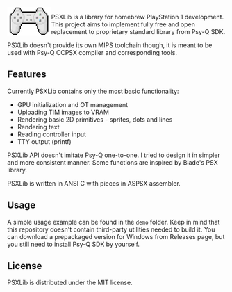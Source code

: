 <img align="left" alt="controller" src="https://raw.githubusercontent.com/gecko0307/psxlib/main/media/controller.png" height="66" />

PSXLib is a library for homebrew PlayStation 1 development. This project aims to implement fully free and open replacement to proprietary standard library from Psy-Q SDK.

PSXLib doesn't provide its own MIPS toolchain though, it is meant to be used with Psy-Q CCPSX compiler and corresponding tools.

## Features

Currently PSXLib contains only the most basic functionality:

- GPU initialization and OT management
- Uploading TIM images to VRAM
- Rendering basic 2D primitives - sprites, dots and lines
- Rendering text
- Reading controller input
- TTY output (printf)

PSXLib API doesn't imitate Psy-Q one-to-one. I tried to design it in simpler and more consistent manner. Some functions are inspired by Blade's PSX library.

PSXLib is written in ANSI C with pieces in ASPSX assembler.

## Usage
A simple usage example can be found in the `demo` folder. Keep in mind that this repository doesn't contain third-party utilities needed to build it. You can download a prepackaged version for Windows from Releases page, but you still need to install Psy-Q SDK by yourself.

## License
PSXLib is distributed under the MIT license.
